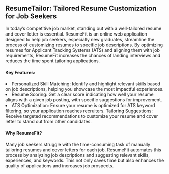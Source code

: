 <h2>ResumeTailor: Tailored Resume Customization for Job Seekers</h2>
In today’s competitive job market, standing out with a well-tailored resume and cover letter is essential. ResumeFit is an online web application designed to help job seekers, especially new graduates, streamline the process of customizing resumes to specific job descriptions. By optimizing resumes for Applicant Tracking Systems (ATS) and aligning them with job requirements, ResumeFit increases the chances of landing interviews and reduces the time spent tailoring applications.


<h4>Key Features:</h4>  
<li>Personalized Skill Matching: Identify and highlight relevant skills based on job descriptions, helping you showcase the most impactful experiences.
<li>Resume Scoring: Get a clear score indicating how well your resume aligns with a given job posting, with specific suggestions for improvement.
<li>ATS Optimization: Ensure your resume is optimized for ATS keyword filtering, so your application reaches recruiters.
Tailoring Suggestions: Receive targeted recommendations to customize your resume and cover letter to stand out from other candidates.  



<h4>Why ResumeFit?</h4>  
Many job seekers struggle with the time-consuming task of manually tailoring resumes and cover letters for each job. ResumeFit automates this process by analyzing job descriptions and suggesting relevant skills, experiences, and keywords. This not only saves time but also enhances the quality of applications and increases job prospects.

